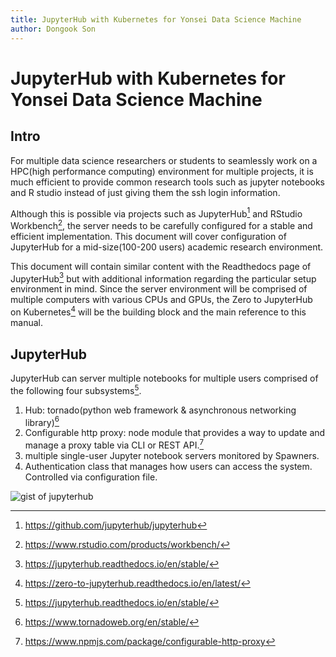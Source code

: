 ```yaml
---
title: JupyterHub with Kubernetes for Yonsei Data Science Machine
author: Dongook Son
---
```


# JupyterHub with Kubernetes for Yonsei Data Science Machine

## Intro

For multiple data science researchers or students to seamlessly work on a HPC(high performance computing) environment for multiple projects, it is much efficient to provide common research tools such as jupyter notebooks and R studio instead of just giving them the ssh login information.

Although this is possible via projects such as JupyterHub[^fn1] and RStudio Workbench[^fn2], the server needs to be carefully configured for a stable and efficient implementation. This document will cover configuration of JupyterHub for a mid-size(100-200 users) academic research environment.

This document will contain similar content with the Readthedocs page of JupyterHub[^fn3] but with additional information regarding the particular setup environment in mind. Since the server environment will be comprised of multiple computers with various CPUs and GPUs, the Zero to JupyterHub on Kubernetes[^fn4] will be the building block and the main reference to this manual.

## JupyterHub

JupyterHub can server multiple notebooks for multiple users comprised of the following four subsystems[^fn3].

1. Hub: tornado(python web framework & asynchronous networking library)[^fn5]
2. Configurable http proxy: node module that provides a way to update and manage a proxy table via CLI or REST API.[^fn6]
3. multiple single-user Jupyter notebook servers monitored by Spawners.
4. Authentication class that manages how users can access the system. Controlled via configuration file. 

![gist of jupyterhub](https://jupyterhub.readthedocs.io/en/stable/_images/jhub-fluxogram.jpeg)

[^fn1]: https://github.com/jupyterhub/jupyterhub
[^fn2]: https://www.rstudio.com/products/workbench/
[^fn3]: https://jupyterhub.readthedocs.io/en/stable/
[^fn4]: https://zero-to-jupyterhub.readthedocs.io/en/latest/
[^fn5]: https://www.tornadoweb.org/en/stable/
[^fn6]: https://www.npmjs.com/package/configurable-http-proxy
